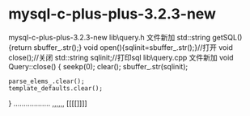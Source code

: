 # mysql-c-plus-plus-3.2.3-new
mysql-c-plus-plus-3.2.3-new
lib\query.h 文件新加
	std::string getSQL(){return sbuffer_.str();}
	void open(){sqlinit=sbuffer_.str();}//打开
	void close();//关闭
	std::string sqlinit;//打印sql
lib\query.cpp 文件新加
void
Query::close()
{
	seekp(0);
	clear();
	sbuffer_.str(sqlinit);

	parse_elems_.clear();
	template_defaults.clear();
}
………………
,,,,,,
[[[[]]]]